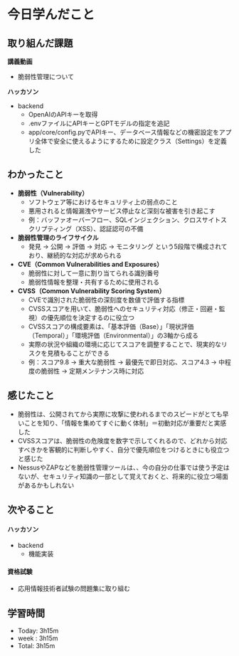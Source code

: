 # 今日学んだこと

## 取り組んだ課題
**講義動画**
- 脆弱性管理について

**ハッカソン**
- backend
    - OpenAIのAPIキーを取得
    - .envファイルにAPIキーとGPTモデルの指定を追記
    - app/core/config.pyでAPIキー、データベース情報などの機密設定をアプリ全体で安全に使えるようにするために設定クラス（Settings）を定義した

## わかったこと
- **脆弱性（Vulnerability）**
    - ソフトウェア等におけるセキュリティ上の弱点のこと
    - 悪用されると情報漏洩やサービス停止など深刻な被害を引き起こす
    - 例：バッファオーバーフロー、SQLインジェクション、クロスサイトスクリプティング（XSS）、認証認可の不備  
- **脆弱性管理のライフサイクル**
    - 発見 → 公開 → 評価 → 対応 → モニタリング という5段階で構成されており、継続的な対応が求められる
- **CVE（Common Vulnerabilities and Exposures）**
    - 脆弱性に対して一意に割り当てられる識別番号
    - 脆弱性情報を整理・共有するために使用される
- **CVSS（Common Vulnerability Scoring System）**
    - CVEで識別された脆弱性の深刻度を数値で評価する指標
    - CVSSスコアを用いて、脆弱性へのセキュリティ対応（修正・回避・監視）の優先順位を決定するのに役立つ
    - CVSSスコアの構成要素は、「基本評価（Base）」「現状評価（Temporal）」「環境評価（Environmental）」の3軸から成る
    - 実際の状況や組織の環境に応じてスコアを調整することで、現実的なリスクを見積もることができる
    - 例：スコア9.8 → 重大な脆弱性 → 最優先で即日対応、スコア4.3 → 中程度の脆弱性 → 定期メンテナンス時に対応

## 感じたこと
- 脆弱性は、公開されてから実際に攻撃に使われるまでのスピードがとても早いことを知り、「情報を集めてすぐに動く体制」＝初動対応が重要だと実感した
- CVSSスコアは、脆弱性の危険度を数字で示してくれるので、どれから対応すべきかを客観的に判断しやすく、自分で優先順位をつけるときにも役立つと感じた
- NessusやZAPなどを脆弱性管理ツールは、、今の自分の仕事では使う予定はないが、セキュリティ知識の一部として覚えておくと、将来的に役立つ場面があるかもしれない

## 次やること
#### ハッカソン
- backend
    - 機能実装
#### 資格試験
- 応用情報技術者試験の問題集に取り組む

## 学習時間
- Today: 3h15m
- week : 3h15m
- Total: 3h15m
